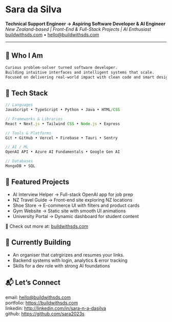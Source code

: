# Sara da Silva  
**Technical Support Engineer → Aspiring Software Developer & AI Engineer**  
_New Zealand-based | Front-End & Full-Stack Projects | AI Enthusiast_  
[buildwithsds.com](https://buildwithsds.com) • hello@buildwithsds.com

---

## 🧠 Who I Am

```txt
Curious problem-solver turned software developer.  
Building intuitive interfaces and intelligent systems that scale.  
Focused on delivering real-world impact with clean code and smart design.
```

## 🔧 Tech Stack

```js
// Languages
JavaScript • TypeScript • Python • Java • HTML/CSS

// Frameworks & Libraries
React • Next.js • Tailwind CSS • Node.js • Express

// Tools & Platforms
Git • GitHub • Vercel • Firebase • Tauri • Sentry

// AI / ML
OpenAI API • Azure AI Fundamentals • Google Gen AI

// Databases
MongoDB • SQL
```

## 🚀 Featured Projects
- AI Interview Helper  →  Full-stack OpenAI app for job prep  
- NZ Travel Guide      →  Front-end site exploring NZ locations  
- Shoe Store           →  E-commerce UI with filters and product cards  
- Gym Website          →  Static site with smooth UI animations  
- University Portal    →  Dynamic dashboard for student content  

🧩 Check out more at: [buildwithsds.com](https://buildwithsds.com)

## 📌 Currently Building
- An organiser that catrgirizes and resumes your links.  
- Backend systems with login, analytics & error tracking  
- Skills for a dev role with strong AI foundations

## 📬 Let’s Connect
email: hello@buildwithsds.com  
portfolio: https://buildwithsds.com  
linkedin: http://linkedin.com/in/sara-n-a-dasilva       
github: https://github.com/sara2023s  
